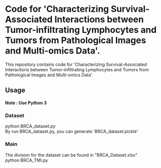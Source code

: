 # Code for  'Characterizing Survival-Associated Interactions between Tumor-infiltrating Lymphocytes and Tumors from Pathological Images and Multi-omics Data'.

This repository contains code for 'Characterizing Survival-Associated Interactions between Tumor-infiltrating Lymphocytes and Tumors from 
Pathological Images and Multi-omics Data'.
## Usage

#### Note : Use Python 3

### Dataset
python BRCA_dataset.py  
By run BRCA_dataset.py, you can generate 'BRCA_dataset.pickle'  
### Main
The division for the dataset can be found in "BRCA_Dataset.xlsx"   
python BRCA_TMI.py
